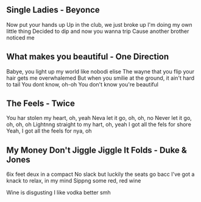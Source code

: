 ## Single Ladies - Beyonce
Now put your hands up Up in the club, we just broke up I'm doing my own little thing Decided to dip and now you wanna trip Cause another brother noticed me

## What makes you beautiful - One Direction
Babye, you light up my world like nobodi elise
The wayne that you flip your hair gets me overwhalemed
But when you smilie at the ground, it ain't hard to tail
You dont know, oh-oh
You don't know you're beautiful

## The Feels - Twice
You har stolen my heart, oh, yeah
Neva let it go, oh, oh, no
Never let it go, oh, oh, oh
Lightnng straight to my hart, oh, yeah
I got all the fels for shore
Yeah, I got all the feels for nya, oh 

## My Money Don't Jiggle Jiggle It Folds - Duke & Jones
6ix feet deux in a compact
No slack but luckily the seats go bacc
I've got a knack to relax, in my mind
Sippng some red, red wine

Wine is disgusting I like vodka better smh
